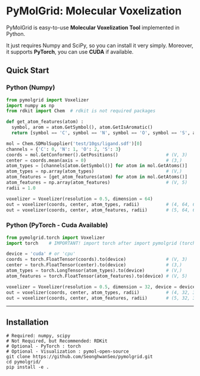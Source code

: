 # PyMolGrid: Molecular Voxelization
PyMolGrid is easy-to-use **Molecular Voxelization Tool** implemented in Python.

It just requires Numpy and SciPy, so you can install it very simply.
Moreover, it supports **PyTorch**, you can use **CUDA** if available.

## Quick Start

### Python (Numpy)

```python
from pymolgrid import Voxelizer
import numpy as np
from rdkit import Chem  # rdkit is not required packages

def get_atom_features(atom) :
  symbol, arom = atom.GetSymbol(), atom.GetIsAromatic()
  return [symbol == 'C', symbol == 'N', symbol == 'O', symbol == 'S', arom]

mol = Chem.SDMolSupplier('test/10gs/ligand.sdf')[0]
channels = {'C': 0, 'N': 1, 'O': 2, 'S': 3}
coords = mol.GetConformer().GetPositions()                  # (V, 3)
center = coords.mean(axis = 0)                              # (3,)
atom_types = [channels[atom.GetSymbol()] for atom in mol.GetAtoms()]
atom_types = np.array(atom_types)                           # (V,)
atom_features = [get_atom_features(atom) for atom in mol.GetAtoms()]
atom_features = np.array(atom_features)                     # (V, 5)
radii = 1.0

voxelizer = Voxelizer(resolution = 0.5, dimension = 64)
out = voxelizer(coords, center, atom_types, radii)          # (4, 64, 64, 64)
out = voxelizer(coords, center, atom_features, radii)       # (5, 64, 64, 64)
```

### Python (PyTorch - Cuda Available)

```python
from pymolgrid.torch import Voxelizer
import torch    # IMPORTANT! import torch after import pymolgrid (torch vs scipy)

device = 'cuda' # or 'cpu'
coords = torch.FloatTensor(coords).to(device)               # (V, 3)
center = torch.FloatTensor(center).to(device)               # (3,)
atom_types = torch.LongTensor(atom_types).to(device)        # (V,)
atom_features = torch.FloatTensor(atom_features).to(device) # (V, 5)

voxelizer = Voxelizer(resolution = 0.5, dimension = 32, device = device)
out = voxelizer(coords, center, atom_types, radii)          # (4, 32, 32, 32)
out = voxelizer(coords, center, atom_features, radii)       # (5, 32, 32, 32)
```

---

## Installation

```shell
# Required: numpy, scipy
# Not Required, but Recommended: RDKit
# Optional - PyTorch : torch
# Optional - Visualization : pymol-open-source
git clone https://github.com/SeonghwanSeo/pymolgrid.git
cd pymolgrid/
pip install -e .
```

